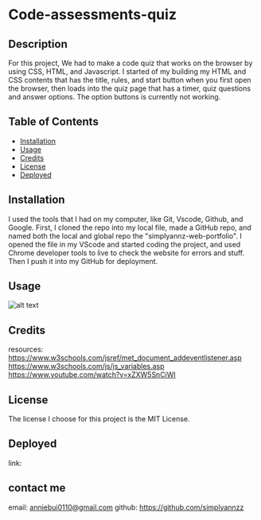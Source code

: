 # Code-assessments-quiz

## Description

For this project, We had to make a code quiz that works on the browser by using CSS, HTML, and Javascript. I started of my building my HTML and CSS contents that has the title, rules, and start button when you first open the browser, then loads into the quiz page that has a timer, quiz questions and answer options. The option buttons is currently not working.

## Table of Contents

- [Installation](#installation)
- [Usage](#usage)
- [Credits](#credits)
- [License](#license)
- [Deployed](#deployed)

## Installation

I used the tools that I had on my computer, like Git, Vscode, Github, and Google. First, I cloned the repo into my local file, made a GitHub repo, and named both the local and global repo the "simplyannz-web-portfolio". I opened the file in my VScode and started coding the project, and used Chrome developer tools to live to check the website for errors and stuff. Then I push it into my GitHub for deployment.

## Usage

![alt text](./Assets/w3.1.png)

## Credits

resources:
https://www.w3schools.com/jsref/met_document_addeventlistener.asp
https://www.w3schools.com/js/js_variables.asp
https://www.youtube.com/watch?v=xZXW5SnCiWI

## License

The license I choose for this project is the MIT License.

## Deployed

link:

## contact me

email: anniebui0110@gmail.com
github: https://github.com/simplyannzz
